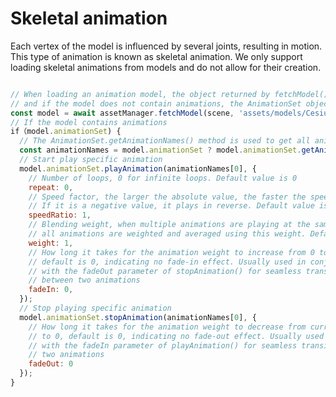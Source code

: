# Skeletal animation

Each vertex of the model is influenced by several joints, resulting in motion. This type of animation is known as skeletal animation. We only support loading skeletal animations from models and do not allow for their creation.

```javascript

// When loading an animation model, the object returned by fetchModel() contains a model node and an AnimationSet object,
// and if the model does not contain animations, the AnimationSet object is null.
const model = await assetManager.fetchModel(scene, 'assets/models/CesiumMan.glb');
// If the model contains animations
if（model.animationSet) {
  // The AnimationSet.getAnimationNames() method is used to get all animation names
  const animationNames = model.animationSet ? model.animationSet.getAnimationNames() : [];
  // Start play specific animation
  model.animationSet.playAnimation(animationNames[0], {
    // Number of loops, 0 for infinite loops. Default value is 0
    repeat: 0,
    // Speed factor, the larger the absolute value, the faster the speed.
    // If it is a negative value, it plays in reverse. Default value is 1
    speedRatio: 1,
    // Blending weight, when multiple animations are playing at the same time,
    // all animations are weighted and averaged using this weight. Default value is 1
    weight: 1,
    // How long it takes for the animation weight to increase from 0 to weight,
    // default is 0, indicating no fade-in effect. Usually used in conjunction
    // with the fadeOut parameter of stopAnimation() for seamless transition
    // between two animations
    fadeIn: 0, 
  });
  // Stop playing specific animation
  model.animationSet.stopAnimation(animationNames[0], {
    // How long it takes for the animation weight to decrease from current weight
    // to 0, default is 0, indicating no fade-out effect. Usually used in conjunction
    // with the fadeIn parameter of playAnimation() for seamless transition between
    // two animations
    fadeOut: 0
  });
}

```

<div class="showcase" case="tut-24"></div>

